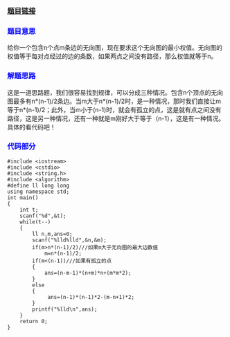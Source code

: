 ### [题目链接](http://acm.hdu.edu.cn/showproblem.php?pid=6090)

### <font color=blue>**题目意思**</font>

给你一个包含n个点m条边的无向图，现在要求这个无向图的最小权值。无向图的权值等于每对点经过的边的条数，如果两点之间没有路径，那么权值就等于n。

### <font color=blue>**解题思路**</font>

这是一道思路题，我们很容易找到规律，可以分成三种情况。包含n个顶点的无向图最多有n*(n-1)/2条边。当m大于n*(n-1)/2时，是一种情况，那时我们直接让m等于n*(n-1)/2；此外，当m小于(n-1)时，就会有孤立的点，这是就有点之间没有路径，这是另一种情况，还有一种就是m刚好大于等于（n-1），这是有一种情况。具体的看代码吧！

### <font color=blue>**代码部分**</font>

```
#include <iostream>
#include <cstdio>
#include <string.h>
#include <algorithm>
#define ll long long
using namespace std;
int main()
{
    int t;
    scanf("%d",&t);
    while(t--)
    {
        ll n,m,ans=0;
        scanf("%lld%lld",&n,&m);
        if(m>n*(n-1)/2)///如果m大于无向图的最大边数值
            m=n*(n-1)/2;
        if(m<(n-1))///如果有孤立的点
        {
            ans=(n-m-1)*(n+m)*n+(m*m*2);
        }
        else
        {
             ans=(n-1)*(n-1)*2-(m-n+1)*2;
        }
        printf("%lld\n",ans);
    }
    return 0;
}

```